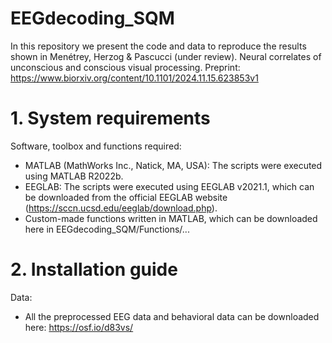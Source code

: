 # EEGdecoding_SQM
In this repository we present the code and data to reproduce the results shown in Menétrey, Herzog & Pascucci (under review). Neural correlates of unconscious and conscious visual processing.
Preprint: https://www.biorxiv.org/content/10.1101/2024.11.15.623853v1

# 1. System requirements

Software, toolbox and functions required:
- MATLAB (MathWorks Inc., Natick, MA, USA): The scripts were executed using MATLAB R2022b.
- EEGLAB: The scripts were executed using EEGLAB v2021.1, which can be downloaded from the official EEGLAB website (https://sccn.ucsd.edu/eeglab/download.php).
- Custom-made functions written in MATLAB, which can be downloaded here in EEGdecoding_SQM/Functions/...

# 2. Installation guide

Data:
- All the preprocessed EEG data and behavioral data can be downloaded here: https://osf.io/d83vs/

